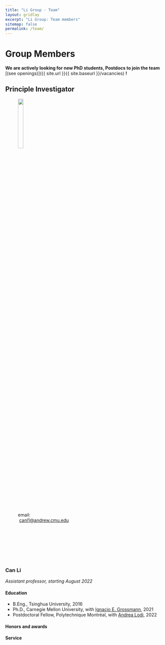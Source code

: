```yaml
---
title: "Li Group - Team"
layout: gridlay
excerpt: "Li Group: Team members"
sitemap: false
permalink: /team/
---
```


# Group Members

 **We are actively looking for new PhD students, Postdocs to join the team** [(see openings)]({{ site.url }}{{ site.baseurl }}/vacancies) **!**

## Principle Investigator
<div class="image-block-outer-wrapper
          layout-caption-below
          design-layout-inline
          combination-animation-none
          individual-animation-none
          individual-text-animation-none
         sqs-narrow-width" data-test="image-block-inline-outer-wrapper" >

 <figure class="
              sqs-block-image-figure
              intrinsic
            " >
                        
<div style="padding-bottom: 120%; overflow: hidden;" class="
                image-block-wrapper
 has-aspect-ratio
              " data-animation-role="image" >
<img src="{{ site.url }}{{ site.baseurl }}/images/teampic/Can_Li.jpg" class="img-responsive" width="20%" style="float: left" />
 </div>
<figcaption class="image-caption-wrapper">
<div class="image-caption">
<p class="" style="white-space:pre-wrap;">email:
 <a href="mailto:canl1@andrew.cmu.edu">canl1@andrew.cmu.edu</a>
 </p>
 <p class="" style="white-space:pre-wrap;">  
   <a href="/images/CV/Can_Li_CV_academia.pdf" target="_blank" class="icon"><i class="ai ai-cv-square ai-2x"></i></a>	 
    <a href="https://twitter.com/Can__Li" target="_blank" class="icon"><i class="fab fa-twitter-square fa-2x"></i></a>
    <a href="https://scholar.google.com/citations?user=EkwNNlAAAAAJ&hl=en" target="_blank" class="icon"><i class="ai ai-google-scholar-square ai-2x"></i></a>
  </p>
 </div>
 </figcaption>
 </figure>
      
 </div>

<div class="sqs-block-content"> 
  <h3>Can Li</h3>
   <i> Assistant professor, starting August 2022</i>
   <h4>Education</h4>
   <ul style="overflow: hidden">
   <li>B.Eng., Tsinghua University, 2016</li>
 <li>Ph.D., Carnegie Mellon University, with <a href="http://egon.cheme.cmu.edu/" target="_blank">Ignacio E. Grossmann</a>, 2021</li>
 <li>Postdoctoral Fellow, Polytechnique Montréal, with <a href="https://www.gerad.ca/en/people/andrea-lodi" target="_blank">Andrea Lodi</a>, 2022</li>
</ul>

 <h4>Honors and awards</h4>
 <h4>Service</h4>
 </div>


<br /><br /><br /><br /><br /><br /><br /><br /><br /><br /><br />

